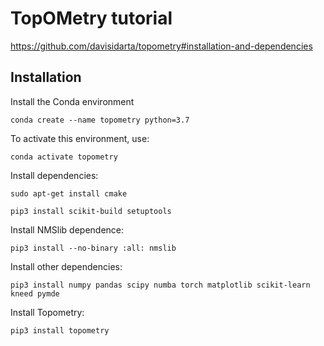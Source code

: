 # TopOMetry tutorial
https://github.com/davisidarta/topometry#installation-and-dependencies
## Installation
Install the Conda environment

`conda create --name topometry python=3.7` 

To activate this environment, use:

`conda activate topometry` 

Install dependencies:

`sudo apt-get install cmake`

`pip3 install scikit-build setuptools`

Install NMSlib dependence:

`pip3 install --no-binary :all: nmslib`

Install other dependencies:

`pip3 install numpy pandas scipy numba torch matplotlib scikit-learn kneed pymde`

Install Topometry:

`pip3 install topometry`
